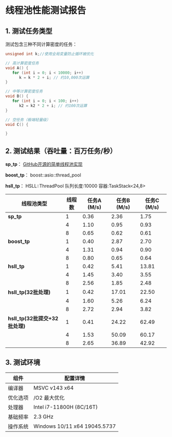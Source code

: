 # 线程池性能测试报告

## 1. 测试任务类型
测试包含三种不同计算密度的任务：

```cpp
unsigned int k;//使用全局变量防止循环被优化

// 高计算密度任务
void A() {
   for (int i = 0; i < 10000; i++)
      k = k * 2 + i; // 约10,000次运算
}

// 中等计算密度任务
void B() {
   for (int i = 0; i < 100; i++)
      k2 = k2 * 2 + i; // 约100次运算
}

// 空任务（极端轻量级）
void C() {

}
```

## 2. 测试结果（吞吐量：百万任务/秒）

**sp_tp**：  [GitHub开源的简单线程池实现](https://github.com/progschj/ThreadPool.git)

**boost_tp**：  boost::asio::thread_pool

**hsll_tp**：   HSLL::ThreadPool 队列长度:10000 容器:TaskStack<24,8>


| 线程池类型               | 线程数 | 任务A (M/s) | 任务B (M/s) | 任务C (M/s) |
|--------------------------|--------|-------------|-------------|-------------|
| **sp_tp**                | 1      | 0.36        | 2.36        | 1.75        |
|                          | 4      | 1.10        | 0.95        | 0.93        |
|                          | 8      | 0.65        | 0.62        | 0.61        |
| **boost_tp**             | 1      | 0.40        | 2.87        | 2.70        |
|                          | 4      | 1.31        | 0.94        | 0.90        |
|                          | 8      | 0.80        | 0.65        | 0.64        |
| **hsll_tp**              | 1      | 0.42        | 5.41        | 13.81       |
|                          | 4      | 1.45        | 3.40        | 3.55        |
|                          | 8      | 2.56        | 1.85        | 2.48        |
| **hsll_tp(32批处理)**     | 1      | 0.42        | 17.01       | 22.50       |
|                          | 4      | 1.60        | 5.26        | 6.24        |
|                          | 8      | 2.72        | 2.94        | 3.82       |
| **hsll_tp(32批提交+32批处理)** | 1      | 0.41        |24.22       | 62.49   |
|                          | 4      | 1.53        | 50.09       | 60.17      |
|                          | 8      | 2.65        | 36.89        | 42.92      |


## 3. 测试环境
| 组件         | 配置详情                     |
|--------------|------------------------------|
| 编译器       | MSVC v143 x64                |
| 优化选项     | /O2 最大优化                 |
| 处理器       | Intel i7-11800H (8C/16T)     |
| 基础频率     | 2.3 GHz                      |
| 操作系统     | Windows 10/11 x64 19045.5737 |